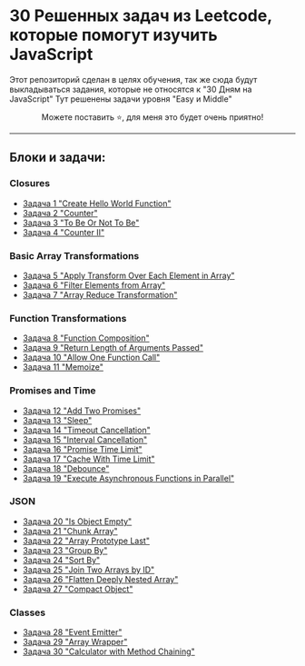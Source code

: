 # 30 Решенных задач из Leetcode, которые помогут изучить JavaScript
Этот репозиторий сделан в целях обучения, так же сюда будут выкладываться задания, которые не относятся к "30 Дням на JavaScript"
Тут решенены задачи уровня "Easy и Middle" 

<p align="center">Можете поставить ⭐, для меня это будет очень приятно!<p>

---

## Блоки и задачи:
### Closures
- [Задача 1 "Create Hello World Function"](https://github.com/Melodi5051/30-problems-JavaSctipt/tree/main/problems/1-Hello%20World)
- [Задача 2 "Counter"](https://github.com/Melodi5051/30-problems-JavaSctipt/tree/main/problems/2-Counter)
- [Задача 3 "To Be Or Not To Be"](https://github.com/Melodi5051/30-problems-JavaSctipt/tree/main/problems/3-To%20Be%20Or%20Not%20To%20Be)
- [Задача 4 "Counter II"](https://github.com/Melodi5051/30-problems-JavaSctipt/tree/main/problems/4-Counter%20II)
### Basic Array Transformations
- [Задача 5 "Apply Transform Over Each Element in Array"]()
- [Задача 6 "Filter Elements from Array"]()
- [Задача 7 "Array Reduce Transformation"]()
### Function Transformations
- [Задача 8 "Function Composition"]()
- [Задача 9 "Return Length of Arguments Passed"]()
- [Задача 10 "Allow One Function Call"]()
- [Задача 11 "Memoize"]()
### Promises and Time
- [Задача 12 "Add Two Promises"]()
- [Задача 13 "Sleep"]()
- [Задача 14 "Timeout Cancellation"]()
- [Задача 15 "Interval Cancellation"]()
- [Задача 16 "Promise Time Limit"]()
- [Задача 17 "Cache With Time Limit"]()
- [Задача 18 "Debounce"]()
- [Задача 19 "Execute Asynchronous Functions in Parallel"]()
### JSON
- [Задача 20 "Is Object Empty"]()
- [Задача 21 "Chunk Array"]()
- [Задача 22 "Array Prototype Last"]()
- [Задача 23 "Group By"]()
- [Задача 24 "Sort By"]()
- [Задача 25 "Join Two Arrays by ID"]()
- [Задача 26 "Flatten Deeply Nested Array"]()
- [Задача 27 "Compact Object"]()
### Classes
- [Задача 28 "Event Emitter"]()
- [Задача 29 "Array Wrapper"]()
- [Задача 30 "Calculator with Method Chaining"]()
